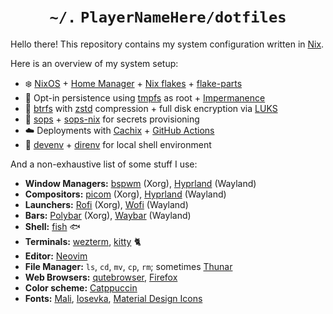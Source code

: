 # <h1 align="center">`~/.` `PlayerNameHere/dotfiles`</h1>

Hello there! This repository contains my system configuration written in [Nix](https://nixos.org/).

Here is an overview of my system setup:
* :snowflake: [NixOS](https://nixos.org/) + [Home Manager](https://github.com/nix-community/home-manager) + [Nix flakes](https://www.tweag.io/blog/2020-05-25-flakes/) + [flake-parts](https://github.com/hercules-ci/flake-parts)
* :floppy_disk: Opt-in persistence using [tmpfs](https://en.wikipedia.org/wiki/Tmpfs) as root + [Impermanence](https://github.com/nix-community/impermanence)
* :minidisc: [btrfs](https://btrfs.readthedocs.io/en/latest/Introduction.html) with [zstd](https://en.wikipedia.org/wiki/Zstd) compression + full disk encryption via [LUKS](https://en.wikipedia.org/wiki/Linux_Unified_Key_Setup)
* :key: [sops](https://github.com/mozilla/sops) + [sops-nix](https://github.com/Mic92/sops-nix) for secrets provisioning
* :cloud: Deployments with [Cachix](https://www.cachix.org/) + [GitHub Actions](https://docs.github.com/en/actions)
* :office: [devenv](https://devenv.sh/) + [direnv](https://direnv.net/) for local shell environment

And a non-exhaustive list of some stuff  I use:
* **Window Managers:** [bspwm](https://github.com/baskerville/bspwm) (Xorg), [Hyprland](https://github.com/hyprwm/Hyprland) (Wayland)
* **Compositors:** [picom](https://github.com/yshui/picom) (Xorg), [Hyprland](https://github.com/hyprwm/Hyprland) (Wayland)
* **Launchers:** [Rofi](https://github.com/davatorium/rofi) (Xorg), [Wofi](https://hg.sr.ht/~scoopta/wofi) (Wayland)
* **Bars:** [Polybar](https://github.com/polybar/polybar) (Xorg), [Waybar](https://github.com/Alexays/Waybar) (Wayland)
* **Shell:** [fish](https://github.com/fish-shell/fish-shell) :fish:
* **Terminals:** [wezterm](https://github.com/wez/wezterm), [kitty](https://github.com/kovidgoyal/kitty) :cat2:
* **Editor:** [Neovim](https://github.com/neovim/neovim)
* **File Manager:** `ls`, `cd`, `mv`, `cp`, `rm`; sometimes [Thunar](https://gitlab.xfce.org/xfce/thunar)
* **Web Browsers:** [qutebrowser](https://github.com/qutebrowser/qutebrowser), [Firefox](https://www.mozilla.org/en-US/firefox/browsers/)
* **Color scheme:** [Catppuccin](https://github.com/catppuccin/catppuccin)
* **Fonts:** [Mali](https://fonts.google.com/specimen/Mali), [Iosevka](https://github.com/be5invis/Iosevka), [Material Design Icons](https://github.com/Templarian/MaterialDesign)
